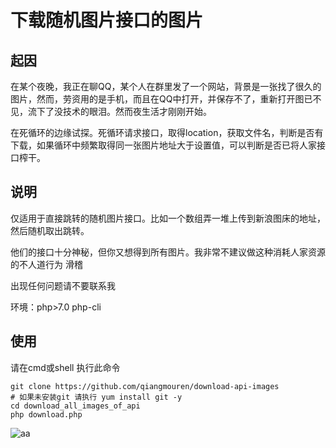 # 下载随机图片接口的图片


## 起因

在某个夜晚，我正在聊QQ，某个人在群里发了一个网站，背景是一张找了很久的图片，然而，劳资用的是手机，而且在QQ中打开，并保存不了，重新打开图已不见，流下了没技术的眼泪。然而夜生活才刚刚开始。

在死循环的边缘试探。死循环请求接口，取得location，获取文件名，判断是否有下载，如果循环中频繁取得同一张图片地址大于设置值，可以判断是否已将人家接口榨干。
## 说明

仅适用于直接跳转的随机图片接口。比如一个数组弄一堆上传到新浪图床的地址，然后随机取出跳转。

他们的接口十分神秘，但你又想得到所有图片。我非常不建议做这种消耗人家资源的不人道行为 滑稽

出现任何问题请不要联系我 

环境：php>7.0 php-cli

## 使用
请在cmd或shell 执行此命令

```shell
git clone https://github.com/qiangmouren/download-api-images
# 如果未安装git 请执行 yum install git -y
cd download_all_images_of_api
php download.php
```

![aa](https://github.com/qiangmouren/download-api-images/raw/master/images/shell.png)
